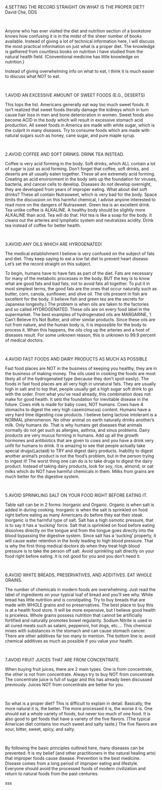4.SETTING THE RECORD STRAIGHT ON
WHAT IS THE PROPER DIET?
​
 David Che, DDS

​

 Anyone who has ever visited the diet and nutrition section of a bookstore knows how confusing it is in the midst of the sheer number of books available. Instead of giving a lot of technical information here, I will discuss the most practical information on just what is a proper diet. The knowledge is gathered from countless books on nutrition I have studied from the natural health field. (Conventional medicine has little knowledge on nutrition.)

Instead of giving overwhelming info on what to eat, I think it is much easier to discuss what NOT to eat.

​

 1.AVOID AN EXCESSIVE AMOUNT OF SWEET FOODS (E.G., DESERTS)

This tops the list. Americans generally eat way too much sweet foods. It isn’t realized that sweet foods literally damage the kidneys which in turn cause hair loss in men and bone deterioration in women. Sweet foods also become ACID in the body which will result in excessive stomach acid production. All sweet foods in America are made with white sugar, which is the culprit in many diseases. Try to consume foods which are made with natural sugars such as honey, cane sugar, and pure maple syrup.

​

2.AVOID COFFEE AND SOFT DRINKS. DRINK TEA INSTEAD.

Coffee is very acid forming in the body. Soft drinks, which ALL contain a lot of sugar is just as acid forming. Don’t forget that coffee, soft drinks, and deserts are all usually eaten together. These all are extremely acid forming. Creating an acid environment in the body sets up the foundation for viruses, bacteria, and cancer cells to develop. Diseases do not develop overnight, they are developed from years of improper eating. What about diet soft drinks? These all contain Nutrasweet, which is very bad for the body. Space limits the discussion on this harmful chemical, I advise anyone interested to read more on the dangers of Nutrasweet. Green tea is an excellent drink. Tea unlike coffee is ALKALINE. A healthy body should be slightly more ALKALINE than acid. Tea will do that. Hot tea is like a soap for the body. It cleans out the arteries and lymphatic system and neutralizes acidity. Drink tea instead of coffee for better health.

​

3.AVOID ANY OILS WHICH ARE HYROGENATED!

The medical establishment I believe is very confused on the subject of fats and diet. They keep saying to eat a low fat diet to prevent heart disease. Let’s set the record straight on this subject.

To begin, humans have to have fats as part of the diet. Fats are necessary for many of the metabolic processes in the body. BUT the key is to know what are good fats and bad fats, not to avoid fats all together. To put it in most simplest terms, the good fats are the ones that occur naturally such as butter, corn, canola, sunflower, and olive oil. The oils present in fish are excellent for the body. (I believe fish and green tea are the secrets for Japanese longevity.) The problem is when oils are taken to the factories and so called HYDROGENATED. These oils are on every food label in the supermarket. The best examples of hydrogenated oils are MARGARINE, ‘I Can’t Believe It’s Not Butter, and other similar products. Since these oils are not from nature, and the human body is, it is impossible for the body to process it. When this happens, the oils clog up the arteries and a host of diseases result. For some unknown reason, this is unknown to 99.9 percent of medical doctors.

​

4.AVOID FAST FOODS AND DAIRY PRODUCTS AS MUCH AS POSSIBLE

Fast food places are NOT in the business of keeping you healthy, they are in the business of making money. The oils used in cooking the foods are most likely all of the hydrogenated type (because they don’t spoil easily). The foods in fast food places are all very high in unnatural fats. They are usually high in salt and to top that, people usually get a high sugar soft drink to go with the order. From what you’ve read already, this combination does not make for good health. It sets the foundation for inevitable disease in the future. Cows milk is made for baby cows, NOT humans. Cows have 4 stomachs to digest the very high casein(mucus) content. Humans have a very hard time digesting cow products. I believe being lactose intolerant is a NORMAL phenomenon. No other animal on earth naturally drinks another’s milk. Only humans do. That is why humans get diseases that animals normally do not get such as allergies, asthma, and sinus problems. Dairy products are very mucus forming in humans. Add up all the growth hormones and antibiotics that are given to cows and you have a drink very unfit for humans to drink. It is amazing to see that people actually take special drugs(Lactaid) to TRY and digest dairy products. Inability to digest another animal’s product is not the food’s problem, but in the person trying to ingest it! The worst thing one can do is to take drugs to digest the dairy product. Instead of taking dairy products, look for soy, rice, almond, or oat milks which do NOT have harmful chemicals in them. Milks from grains are much better for the digestive system.

​

5.AVOID SPRINKLING SALT ON YOUR FOOD RIGHT BEFORE EATING IT.

Table salt can be in 2 forms: Inorganic and Organic. Organic is when salt is added in during cooking. Inorganic is when the salt is sprinkled on food right before eating as many Americans do before they eat their steak. Inorganic is the harmful type of salt. Salt has a high osmotic pressure, that is to say it has a ‘sucking’ force. Salt that is sprinkled on food before eating dissolves directly on the tongue and from the tongue goes directly into the blood bypassing the digestive system. Since salt has a ‘sucking’ property, it will cause water retention in the body leading to high blood pressure. That is why the first thing medical doctors do when they treat high blood pressure is to take the person off salt. Avoid sprinkling salt directly on your food right before eating. It is not good for you and you don’t need it.

​

6.AVOID WHITE BREADS, PRESERVATIVES, AND ADDITIVES. EAT WHOLE GRAINS.

The number of chemicals in modern foods are overwhelming. Just read the label of ingredients on your typical loaf of bread and you’ll see why. White bread has little nutrition and is constipating. Try to buy breads that are made with WHOLE grains and no preservatives. The best place to buy this is at a health food store. It will be more expensive, but I believe good health is priceless. Whole grains possess nutrition that cannot be artificially fortified and naturally promotes bowel regularity. Sodium Nitrite is used in all cured meats such as salami, pepperoni, hot dogs, etc…. This chemical mixes with substances in the stomach and can cause stomach cancer. There are other additives far too many to mention. The bottom line is: avoid chemical additives as much as possible if you value your health.

​

 7.AVOID FRUIT JUICES THAT ARE FROM CONCENTRATE.

 When buying fruit juices, there are 2 main types. One is from concentrate, the other is not from concentrate. Always try to buy NOT from concentrate. The concentrate juice is full of sugar and this has already been discussed previously. Juices NOT from concentrate are better for you.

​

So what is a proper diet? This is difficult to explain in detail. Basically, the more natural it is, the better. The more processed it is, the worse it is. One should eat a whole variety of foods, but never too much of one food. It is also good to get foods that have a variety of the five flavors. (The typical American diet contains too much sweet and salty taste.) The five flavors are sour, bitter, sweet, spicy, and salty.

​

By following the basic principles outlined here, many diseases can be prevented. It is my belief (and other practitioners in the natural healing arts) that improper foods cause disease. Prevention is the best medicine. Disease comes from a long period of improper eating and lifestyle. Everyone should avoid the processed foods of modern civilization and return to natural foods from the past centuries.

​sss